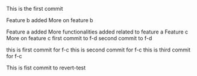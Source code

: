 This is the first commit

Feature b added
More on feature b

Feature a added
More functionalities added related to feature a
Feature c
More on feature c
first commit to f-d
second commit to f-d

this is first commit for f-c
this is second commit for f-c
this is third commit for f-c

This is fist commit to revert-test
